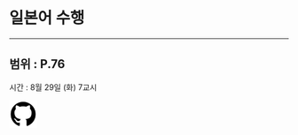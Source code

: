 # 일본어 수행

---
범위 : P.76
-

시간 : 8월 29일 (화) 7교시

[<img src="posts/images/1756144826737-github-logo-png_seeklogo-304612.png" width="50" height="50"/>][googlelink]

[googlelink]: https://github.com/plezhs "Go Github"